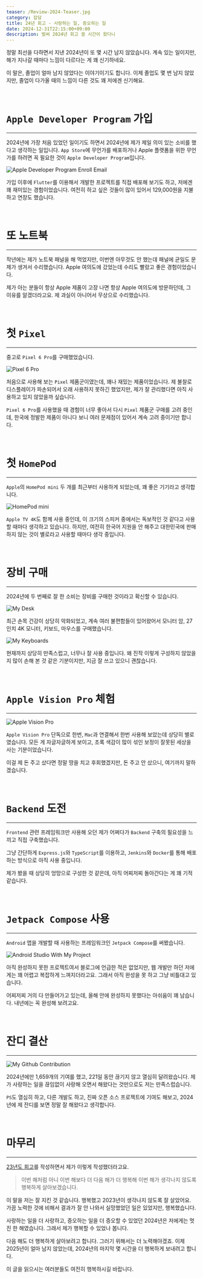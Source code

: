 ```yaml
---
teaser: /Review-2024-Teaser.jpg
category: 잡담
title: 24년 회고 - 사랑하는 일, 증오하는 일
date: 2024-12-31T22:15:00+09:00
description: 벌써 2024년 회고 쓸 시간이 왔다니
---
```


정말 최선을 다하면서 지낸 2024년이 또 몇 시간 남지 않았습니다. 계속 있는 일이지만, 해가 지나갈 때마다 느낌이 다르다는 게 꽤 신기하네요.

이 말은, 졸업이 얼마 남지 않았다는 이야기이기도 합니다. 이제 졸업도 몇 번 남지 않았지만, 졸업이 다가올 때의 느낌이 다른 것도 꽤 저에겐 신기해요.

<br />

# `Apple Developer Program` 가입

---

2024년에 가장 처음 있었던 일이기도 하면서 2024년에 제가 제일 의미 있는 소비를 했다고 생각하는 일입니다. `App Store`에 무언가를 배포하거나 Apple 플랫폼을 위한 무언가를 하려면 꼭 필요한 것이 `Apple Developer Program`입니다.

![Apple Developer Program Enroll Email](/Review-2024-Apple-Developer-Program-Enroll-Email.png)

가입 이후에 `Flutter`를 이용해서 개발한 프로젝트를 직접 배포해 보기도 하고, 저에겐 꽤 재미있는 경험이었습니다. 여전히 하고 싶은 것들이 많이 있어서 129,000원을 지불하고 연장도 했습니다.

<br />

# 또 노트북

---

작년에는 제가 노트북 패널을 해 먹었지만, 이번엔 아무것도 안 했는데 패널에 균일도 문제가 생겨서 수리했습니다. Apple 여의도에 갔었는데 수리도 빨랐고 좋은 경험이었습니다.

제가 아는 분들이 항상 Apple 제품이 고장 나면 항상 Apple 여의도에 방문하던데, 그 이유를 알겠더라고요. 제 과실이 아니어서 무상으로 수리했습니다.

<br />

# 첫 `Pixel`

---

중고로 `Pixel 6 Pro`를 구매했었습니다. 

![Pixel 6 Pro](/Review-2024-Pixel-6-Pro.jpg)

처음으로 사용해 보는 `Pixel` 제품군이였는데, 꽤나 재밌는 제품이었습니다. 제 불찰로 디스플레이가 파손되어서 오래 사용하지 못하긴 했었지만, 제가 잘 관리했다면 아직 사용하고 있지 않았을까 싶습니다.

`Pixel 6 Pro`를 사용했을 때 경험이 너무 좋아서 다시 `Pixel` 제품군 구매를 고려 중인데, 한국에 정발한 제품이 아니다 보니 여러 문제점이 있어서 계속 고려 중이기만 합니다.

<br />

# 첫 `HomePod`

---

`Apple`의 `HomePod mini` 두 개를 최근부터 사용하게 되었는데, 꽤 좋은 기기라고 생각합니다.

![HomePod mini](/Review-2024-HomePod-Mini.jpg)

`Apple TV 4K`도 함께 사용 중인데, 이 크기의 스피커 중에서는 독보적인 것 같다고 사용할 때마다 생각하고 있습니다. 하지만, 여전히 한국어 지원을 안 해주고 대한민국에 판매하지 않는 것이 별로라고 사용할 때마다 생각 중입니다.

<br />

# 장비 구매

---

2024년에 두 번째로 잘 한 소비는 장비를 구매한 것이라고 확신할 수 있습니다.

![My Desk](/Review-2024-My-Desk.jpg)

최근 손목 건강이 상당히 악화되었고, 계속 여러 불편함들이 있어왔어서 모니터 암, 27인치 4K 모니터, 키보드, 마우스를 구매했습니다.

![My Keyboards](/Review-2024-My-Keyboards.jpg)

현재까지 상당히 만족스럽고, 너무나 잘 사용 중입니다. 왜 진작 이렇게 구성하지 않았을지 많이 손해 본 것 같은 기분이지만, 지금 잘 쓰고 있으니 괜찮습니다.

<br />

# `Apple Vision Pro` 체험

---

![Apple Vision Pro](/Review-2024-Apple-Vision-Pro.jpg)

`Apple Vision Pro` 단독으로 한번, `Mac`과 연결해서 한번 사용해 보았는데 상당히 별로였습니다. 모든 게 자글자글하게 보이고, 초록 색감이 많이 섞인 보정이 잘못된 세상을 사는 기분이었습니다.

이걸 제 돈 주고 샀다면 정말 땅을 치고 후회했겠지만, 돈 주고 안 샀으니, 여기까지 말하겠습니다.

<br />

# `Backend` 도전

---

`Frontend` 관련 프레임워크만 사용해 오던 제가 어쩌다가 `Backend` 구축의 필요성을 느끼고 직접 구축했습니다.

그냥 간단하게 `Express.js`와 `TypeScript`를 이용하고, `Jenkins`와 `Docker`를 통해 배포하는 방식으로 아직 사용 중입니다.

제가 봤을 때 상당히 엉망으로 구성한 것 같은데, 아직 어찌저찌 돌아간다는 게 꽤 기적 같습니다.

<br />

# `Jetpack Compose` 사용

---

`Android` 앱을 개발할 때 사용하는 프레임워크인 `Jetpack Compose`를 써봤습니다.

![Android Studio With My Project](/Review-2024-Android-Studio-With-My-Project.jpg)

아직 완성하지 못한 프로젝트여서 블로그에 언급한 적은 없었지만, 웹 개발만 하던 저에게는 꽤 어렵고 복잡하게 느껴지더라고요. 그래서 아직 완성을 못 하고 그냥 비틀대고 있습니다.

어찌저찌 거의 다 만들어가고 있는데, 올해 안에 완성하지 못했다는 아쉬움이 꽤 남습니다. 내년에는 꼭 완성해 보려고요.

<br />

# 잔디 결산

---

![My Github Contribution](/Review-2024-My-Github-Contribution.png)

2024년에만 1,659개의 기여를 했고, 221일 동안 끊기지 않고 열심히 달려왔습니다. 제가 사랑하는 일을 끊임없이 사랑해 오면서 해왔다는 것만으로도 저는 만족스럽습니다.

`PS`도 열심히 하고, 다른 개발도 하고, 진짜 오픈 소스 프로젝트에 기여도 해보고, 2024년에 제 잔디를 보면 정말 잘 해왔다고 생각합니다.

<br />

# 마무리

---

[23년도 회고](https://blog.d3h1.com/Review-2023)를 작성하면서 제가 이렇게 작성했더라고요.

> 이번 해처럼 아니 이번 해보다 더 다음 해가 더 행복해 이번 해가 생각나지 않도록 행복하게 살아보겠습니다.

이 말을 저는 잘 지킨 것 같습니다. 행복했고 2023년이 생각나지 않도록 잘 살았어요. 가끔 노력한 것에 비해서 결과가 잘 안 나와서 실망했었던 일은 있었지만, 행복했습니다.

사랑하는 일을 더 사랑하고, 증오하는 일을 더 증오할 수 있었던 2024년은 저에게는 멋진 한 해였습니다. 그래서 제가 행복할 수 있었나 봅니다.

다음 해도 더 행복하게 살아보려고 합니다. 그러기 위해서는 더 노력해야겠죠. 이제 2025년이 얼마 남지 않았는데, 2024년의 마지막 몇 시간을 더 행복하게 보내려고 합니다.

이 글을 읽으시는 여러분들도 여전히 행복하시길 바랍니다.